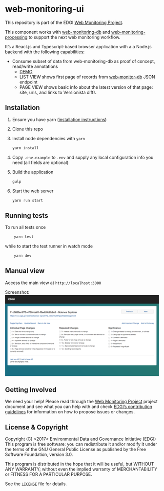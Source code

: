 # web-monitoring-ui

This repository is part of the EDGI [Web Monitoring Project](https://github.com/edgi-govdata-archiving/web-monitoring).

This component works with [web-monitoring-db](https://github.com/edgi-govdata-archiving/web-monitoring-db) and [web-monitoring-processing](https://github.com/edgi-govdata-archiving/web-monitoring-processing) to support the next web monitoring workflow.

It’s a React.js and Typescript-based browser application with a a Node.js backend with the following capabilities:
* Consume subset of data from web-monitoring-db as proof of concept, read/write annotations
    * [DEMO](https://edgi-web-monitor-ui.herokuapp.com)
    * LIST VIEW shows first page of records from [web-monitor-db](https://web-monitoring-db.herokuapp.com/api/v0/pages) JSON endpoint
    * PAGE VIEW shows basic info about the latest version of that page: site, urls, and links to Versionista diffs


## Installation

1. Ensure you have yarn ([installation instructions](https://yarnpkg.com/en/docs/install))
2. Clone this repo
3. Install node dependencies with `yarn`

    ```sh
    yarn install
    ```

4. Copy `.env.example` to `.env` and supply any local configuration info you need (all fields are optional)
5. Build the application

    ```sh
    gulp
    ```

6. Start the web server

    ```sh
    yarn run start
    ```
    
## Running tests

To run all tests once

```sh
    yarn test
```
    
while to start the test runner in watch mode

```sh
    yarn dev
```

## Manual view
Access the main view at `http://localhost:3000`

Screenshot:
![screenshot](screenshot.png)


## Getting Involved

We need your help! Please read through the [Web Monitoring Project](https://github.com/edgi-govdata-archiving/web-monitoring) project document and see what you can help with and check [EDGI’s contribution guidelines](https://github.com/edgi-govdata-archiving/overview/blob/master/CONTRIBUTING.md) for information on how to propose issues or changes.


## License & Copyright

Copyright (C) <2017> Environmental Data and Governance Initiative (EDGI)
This program is free software: you can redistribute it and/or modify it under the terms of the GNU General Public License as published by the Free Software Foundation, version 3.0.

This program is distributed in the hope that it will be useful, but WITHOUT ANY WARRANTY; without even the implied warranty of MERCHANTABILITY or FITNESS FOR A PARTICULAR PURPOSE.

See the [`LICENSE`](https://github.com/edgi-govdata-archiving/web-monitoring-ui/blob/master/LICENSE) file for details.
